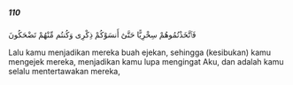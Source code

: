 ##### 110

<span class="ayah">فَٱتَّخَذْتُمُوهُمْ سِخْرِيًّا حَتَّىٰٓ أَنسَوْكُمْ ذِكْرِى وَكُنتُم مِّنْهُمْ تَضْحَكُونَ</span>

<span class="ayah_translation">Lalu kamu menjadikan mereka buah ejekan, sehingga (kesibukan) kamu mengejek mereka, menjadikan kamu lupa mengingat Aku, dan adalah kamu selalu mentertawakan mereka,</span>
